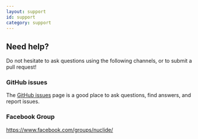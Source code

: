 ```yaml
---
layout: support
id: support
category: support
---
```


## Need help?

Do not hesitate to ask questions using the following channels, or to
submit a pull request!

### GitHub issues

The [GitHub issues](https://github.com/facebook/nuclide/issues) page is
a good place to ask questions, find answers, and report issues.

### Facebook Group

<https://www.facebook.com/groups/nuclide/>
